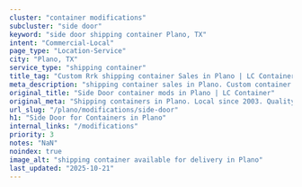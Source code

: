 ```yaml
---
cluster: "container modifications"
subcluster: "side door"
keyword: "side door shipping container Plano, TX"
intent: "Commercial-Local"
page_type: "Location-Service"
city: "Plano, TX"
service_type: "shipping container"
title_tag: "Custom Rrk shipping container Sales in Plano | LC Container"
meta_description: "shipping container sales in Plano. Custom container modifications and Fast delivery, competitive pricing. Serving modifications area. Quote ID: TMD. Call (214) 524-4168 for your free quote today."
original_title: "Side Door container mods in Plano | LC Container"
original_meta: "Shipping containers in Plano. Local since 2003. Quality containers. Fast delivery. Get your free quote — call (214) 524-4168 today. LC Container — your trust..."
url_slug: "/plano/modifications/side-door"
h1: "Side Door for Containers in Plano"
internal_links: "/modifications"
priority: 3
notes: "NaN"
noindex: true
image_alt: "shipping container available for delivery in Plano"
last_updated: "2025-10-21"
---
```


<!-- TODO: Add unique city/inventory copy, images, and internal links here. -->
